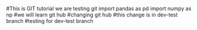 #This is GIT tutorial
we are testing git 
import pandas as pd 
import numpy as np
#we will learn git hub
#changing git hub
#this change is in dev-test branch
#testing for dev-test branch
